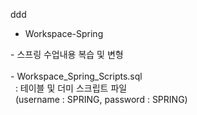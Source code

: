 <p3>ddd
- Workspace-Spring<br>
</p3>
<p>
- 스프링 수업내용 복습 및 변형<br>
<br>
- Workspace_Spring_Scripts.sql<br>
&nbsp;&nbsp;: 테이블 및 더미 스크립트 파일<br>
&nbsp;&nbsp;(username : SPRING, password : SPRING)<br>
</p>
